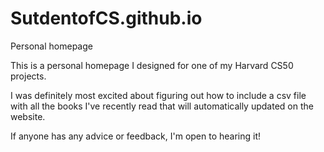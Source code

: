 # SutdentofCS.github.io
Personal homepage

This is a personal homepage I designed for one of my Harvard CS50 projects. 

I was definitely most excited about figuring out how to include a csv file with all the books I've recently read that will automatically updated on the website.

If anyone has any advice or feedback, I'm open to hearing it!
